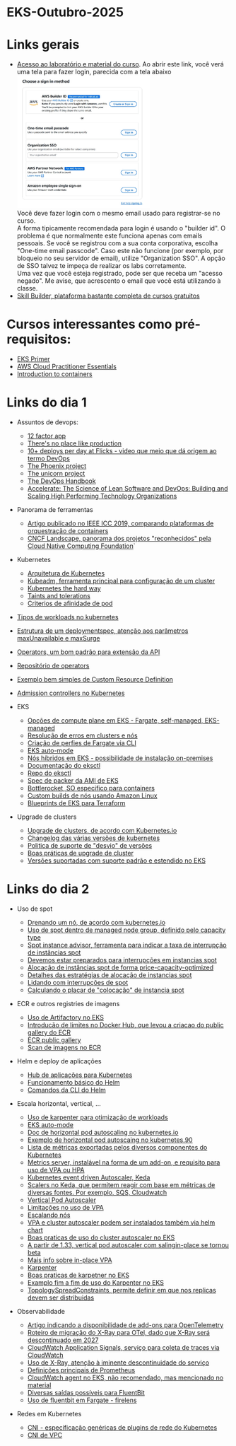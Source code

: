 # EKS-Outubro-2025

# Links gerais 
- [Acesso ao laboratório e material do curso](https://us-east-1.student.classrooms.aws.training/class/ilt%231pWJYGQTTKKbuzRHBCWUww). Ao abrir este link, você verá uma tela para fazer login, parecida com a tela abaixo<br><img src="./lab-login.jpg" alt="login options" width="300" height="300"/><br>Você deve fazer login com o mesmo email usado para registrar-se no curso.<br>
A forma tipicamente recomendada para login é usando o "builder id". O problema é que normalmente este funciona apenas com emails pessoais. Se você se registrou com a sua conta corporativa, escolha "One-time email passcode". Caso este não funcione (por exemplo, por bloqueio no seu servidor de email), utilize "Organization SSO". A opção de SSO talvez te impeça de realizar os labs corretamente.<br>Uma vez que você esteja registrado, pode ser que receba um "acesso negado". Me avise, que acrescento o email que você está utilizando à classe.
- [Skill Builder, plataforma bastante completa de cursos gratuitos](https://skillbuilder.aws/)

# Cursos interessantes como pré-requisitos:
- [EKS Primer](https://skillbuilder.aws/learn/Z521GMBP1J/amazon-eks-primer/NGM5AF9K72)
- [AWS Cloud Practitioner Essentials](https://skillbuilder.aws/learn/94T2BEN85A/aws-cloud-practitioner-essentials/8D79F3AVR7)
- [Introduction to containers](https://skillbuilder.aws/learn/CUCA1DK47V/introduction-to-containers/XJ58VC1FF5)


# Links do dia 1
- Assuntos de devops:
  - [12 factor app](https://12factor.net/)
  - [There's no place like production](https://imwrightshardcode.com/2010/12/theres-no-place-like-production/)
  - [10+ deploys per day at Flicks - video que meio que dá origem ao termo DevOps](https://www.youtube.com/watch?v=LdOe18KhtT4)
  - [The Phoenix project](https://www.amazon.com.br/Phoenix-Project-Gene-Kim/dp/1950508943)
  - [The unicorn project](https://www.amazon.com.br/Unicorn-Project-Developers-Disruption-Thriving-ebook/dp/B082XJPDBB)
  - [The DevOps Handbook](https://www.amazon.com.br/DevOps-Handbook-World-Class-Reliability-Organizations-ebook/dp/B09G2GS39R)
  - [Accelerate: The Science of Lean Software and DevOps: Building and Scaling High Performing Technology Organizations](https://www.amazon.com.br/Accelerate-Software-Performing-Technology-Organizations/dp/1942788339/)

- Panorama de ferramentas
  - [Artigo publicado no IEEE ICC 2019, comparando plataformas de orquestração de containers](https://isamaljawarneh.github.io/pubs/ICC19.pdf)
  - [CNCF Landscape, panorama dos projetos "reconhecidos" pela Cloud Native Computing Foundation](https://landscape.cncf.io/)`
- Kubernetes
  - [Arquitetura de Kubernetes](https://kubernetes.io/docs/concepts/architecture/)
  - [Kubeadm, ferramenta principal para configuração de um cluster](https://kubernetes.io/docs/setup/production-environment/tools/kubeadm/)
  - [Kubernetes the hard way](github.com/kelseyhightower/kubernetes-the-hard-way)
  - [Taints and tolerations](https://kubernetes.io/docs/concepts/scheduling-eviction/taint-and-toleration/)
  - [Criterios de afinidade de pod](https://kubernetes.io/docs/concepts/scheduling-eviction/assign-pod-node/#affinity-and-anti-affinity)
-   [Tipos de workloads no kubernetes](https://kubernetes.io/docs/concepts/workloads/controllers/)
  - [Estrutura de um deploymentspec, atenção aos parâmetros maxUnavailable e maxSurge](https://v1-32.docs.kubernetes.io/docs/concepts/workloads/controllers/deployment/#writing-a-deployment-spec) 
  - [Operators, um bom padrão para extensão da API](https://www.cncf.io/blog/2022/06/15/kubernetes-operators-what-are-they-some-examples/)
  - [Repositório de operators](https://operatorhub.io/)
  - [Exemplo bem simples de Custom Resource Definition](https://kubernetes.io/docs/concepts/extend-kubernetes/api-extension/custom-resources/)
  - [Admission controllers no Kubernetes](https://kubernetes.io/docs/reference/access-authn-authz/admission-controllers/)

- EKS
  - [Opções de compute plane em EKS - Fargate, self-managed, EKS-managed](https://docs.aws.amazon.com/eks/latest/userguide/eks-compute.html)
  - [Resolução de erros em clusters e nós](https://docs.aws.amazon.com/eks/latest/userguide/troubleshooting.html) 
  - [Criação de perfies de Fargate via CLI](https://docs.aws.amazon.com/cli/latest/reference/eks/create-fargate-profile.html)
  - [EKS auto-mode](https://docs.aws.amazon.com/eks/latest/userguide/automode.html)
  - [Nós híbridos em EKS - possibilidade de instalação on-premises](https://docs.aws.amazon.com/eks/latest/userguide/hybrid-nodes-overview.html)
  - [Documentação do eksctl](https://docs.aws.amazon.com/eks/latest/eksctl/what-is-eksctl.html)
  - [Repo do eksctl](https://github.com/eksctl-io/eksctl)
  - [Spec de packer da AMI de EKS](https://awslabs.github.io/amazon-eks-ami/)
  - [Bottlerocket, SO especifico para containers](https://github.com/bottlerocket-os/bottlerocket/blob/develop/README.md)
  - [Custom builds de nós usando Amazon Linux](https://docs.aws.amazon.com/eks/latest/userguide/eks-ami-build-scripts.html)
  - [Blueprints de EKS para Terraform](https://github.com/aws-ia/terraform-aws-eks-blueprints)
- Upgrade de clusters
  - [Upgrade de clusters, de acordo com Kubernetes.io](https://kubernetes.io/docs/tasks/administer-cluster/cluster-upgrade/)
  - [Changelog das várias versões de kubernetes](https://github.com/kubernetes/kubernetes/tree/master/CHANGELOG)
  - [Politica de suporte de "desvio" de versões](https://kubernetes.io/releases/version-skew-policy/)
  - [Boas práticas de upgrade de cluster](https://docs.aws.amazon.com/eks/latest/best-practices/cluster-upgrades.html)
  - [Versões suportadas com suporte padrão e estendido no EKS](https://docs.aws.amazon.com/eks/latest/userguide/kubernetes-versions.html)

# Links do dia 2
- Uso de spot
  - [Drenando um nó, de acordo com kubernetes.io](https://kubernetes.io/docs/tasks/administer-cluster/safely-drain-node/)
  - [Uso de spot dentro de managed node group, definido pelo capacity type](https://docs.aws.amazon.com/eks/latest/userguide/managed-node-groups.html#managed-node-group-capacity-types)
  - [Spot instance advisor, ferramenta para indicar a taxa de interrupção de instâncias spot](https://aws.amazon.com/ec2/spot/instance-advisor/)
  - [Devemos estar preparados para interrupções em instancias spot](https://docs.aws.amazon.com/AWSEC2/latest/UserGuide/prepare-for-interruptions.html)
  - [Alocação de instâncias spot de forma price-capacity-optimized](https://aws.amazon.com/blogs/compute.introducing-price-capacity-optimized-allocation-strategy-for-ec2-spot-instances/)
  - [Detalhes das estratégias de alocação de instancias spot](https://docs.aws.amazon.com/AWSEC2/latest/UserGuide/ec2-fleet-allocation-strategy.html)
  - [Lidando com interrupções de spot](https://aws.amazon.com/blogs/compute/best-practices-for-handling-ec2-spot-instance-interruptions/)
  - [Calculando o placar de "colocação" de instancia spot](https://docs.aws.amazon.com/AWSEC2/latest/UserGuide/spot-placement-score.html)
- ECR e outros registries de imagens
  - [Uso de Artifactory no EKS](https://aws.amazon.com/blogs/apn/delivering-software-to-amazon-eks-with-confidence-using-jfrog-artifactory/)
  - [Introducão de limites no Docker Hub, que levou a criacao do public gallery do ECR](https://aws.amazon.com/blogs/containers/advice-for-customers-dealing-with-docker-hub-rate-limits-and-a-coming-soon-announcement/)
  - [ECR public gallery](https://gallery.ecr.aws/search)
  - [Scan de imagens no ECR](https://docs.aws.amazon.com/AmazonECR/latest/userguide/image-scanning.html)


- Helm e deploy de aplicações
  - [Hub de aplicações para Kubernetes](https://artifacthub.io/packages/search)
  - [Funcionamento básico do Helm](https://helm.sh/docs/chart_template_guide/getting_started/)
  - [Comandos da CLI do Helm](https://helm.sh/docs/helm/helm/)
- Escala horizontal, vertical, ...
  - [Uso de karpenter para otimização de workloads](https://aws.amazon.com/blogs/containers/optimizing-your-kubernetes-compute-costs-with-karpenter-consolidation/)
  - [EKS auto-mode](https://aws.amazon.com/blogs/aws/streamline-kubernetes-cluster-management-with-new-amazon-eks-auto-mode/)
  - [Doc de horizontal pod autoscaling no kubernetes.io](https://kubernetes.io/docs/tasks/run-application/horizontal-pod-autoscale/)
  - [Exemplo de horizontal pod autoscaing no kubernetes.90](https://kubernetes.io/docs/tasks/run-application/horizontal-pod-autoscale-walkthrough/)
  - [Lista de métricas exportadas pelos diversos componentes do Kubernetes](kubernetes.io/docs/reference/instrumentation/metrics/)
  - [Metrics server, instalável na forma de um add-on, e requisito para uso de VPA ou HPA](https://github.com/kubernetes-sigs/metrics-server)
  - [Kubernetes event driven Autoscaler, Keda](https://keda.sh/docs/2.18/concepts/#keda-architecture)
  - [Scalers no Keda, que permitem reagir com base em métricas de diversas fontes. Por exemplo, SQS, Cloudwatch](https://keda.sh/docs/2.18/scalers/)
  - [Vertical Pod Autoscaler](https://github.com/kubernetes/autoscaler/tree/master/vertical-pod-autoscaler)
  - [Limitações no uso de VPA](https://github.com/kubernetes/autoscaler/blob/master/vertical-pod-autoscaler/docs/known-limitations.md)
  - [Escalando nós](https://kubernetes.io/docs/concepts/cluster-administration/node-autoscaling/)
  - [VPA e cluster autoscaler podem ser instalados também via helm chart](https://github.com/kubernetes/autoscaler/?tab=readme-ov-file)
  - [Boas praticas de uso do cluster autoscaler no EKS](https://docs.aws.amazon.com/eks/latest/best-practices/cas.html)
  - [A partir de 1.33, vertical pod autoscaler com salingin-place se tornou beta](https://kubernetes.io/blog/2025/05/16/kubernetes-v1-33-in-place-pod-resize-beta/)
  - [Mais info sobre in-place VPA](https://kubernetes.io/docs/concepts/workloads/autoscaling/#in-place-pod-vertical-scaling)
  - [Karpenter](karpenter.sh/docs/)
  - [Boas praticas de karpetner no EKS](https://docs.aws.amazon.com/eks/latest/best-practices/karpenter.html)
  - [Examplo fim a fim de uso do Karpenter no EKS](https://aws.amazon.com/blogs/containers/managing-pod-scheduling-constraints-and-groupless-node-upgrades-with-karpenter-in-amazon-eks/)
  - [TopologySpreadConstraints, permite definir em que nos replicas devem ser distribuidas](https://kubernetes.io/docs/concepts/scheduling-eviction/topology-spread-constraints/)
- Observabilidade 
  - [Artigo indicando a disponibilidade de add-ons para OpenTelemetry](https://aws.amazon.com/blogs/containers/metrics-and-traces-collection-using-amazon-eks-add-ons-for-aws-distro-for-opentelemetry/)
  - [Roteiro de migração do X-Ray para OTel, dado que X-Ray será descontinuado em 2027](https://docs.aws.amazon.com/xray/latest/devguide/xray-sdk-migration.html)
  - [CloudWatch Application Signals, serviço para coleta de traces via CloudWatch](https://docs.aws.amazon.com/AmazonCloudWatch/latest/monitoring/CloudWatch-Application-Monitoring-Sections.html)
  - [Uso de X-Ray, atenção à iminente descontinuidade do serviço](https://docs.aws.amazon.com/xray/latest/devguide/xray-gettingstarted.html)
  - [Definições principais de Prometheus](https://prometheus.io/docs/introduction/overview/)
  - [CloudWatch agent no EKS, não recomendado, mas mencionado no material](https://docs.aws.amazon.com/AmazonCloudWatch/latest/monitoring/Container-Insights-setup-metrics.html)
  - [Diversas saídas possíveis para FluentBit](https://docs.fluentbit.io/manual/data-pipeline/outputs)
  - [Uso de fluentbit em Fargate - firelens](https://docs.aws.amazon.com/eks/latest/userguide/fargate-logging.html)
- Redes em Kubernetes
  - [CNI - especificação genéricas de plugins de rede do Kubernetes](https://github.com/containernetworking/cni)
  - [CNI de VPC](https://github.com/aws/amazon-vpc-cni-k8s)